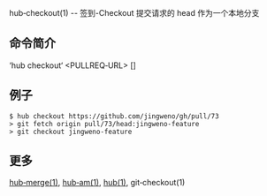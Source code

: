 hub‐checkout(1) -- 签到-Checkout 提交请求的 head 作为一个本地分支

## 命令简介

‘hub checkout‘ <PULLREQ‐URL> [<BRANCH>]

## 例子

```
$ hub checkout https://github.com/jingweno/gh/pull/73
> git fetch origin pull/73/head:jingweno-feature
> git checkout jingweno-feature
```

## 更多

[hub‐merge(1)](hub‐merge.1.zh.md), [hub‐am(1)](hub‐am.1.zh.md), [hub(1)](hub.1.zh.md), git‐checkout(1)
